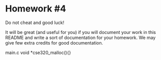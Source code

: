 # Homework #4
Do not cheat and good luck!

It will be great (and useful for you) if you will document your work in this README and write a sort of documentation for your homework. We may give few extra credits for good documentation.


main.c
void *cse320_malloc(){}
